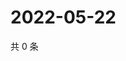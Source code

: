 # 2022-05-22

共 0 条

<!-- BEGIN WEIBO -->
<!-- 最后更新时间 Sun May 22 2022 05:11:49 GMT+0800 (China Standard Time) -->

<!-- END WEIBO -->

